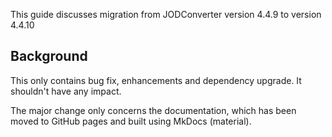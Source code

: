 This guide discusses migration from JODConverter version 4.4.9 to version 4.4.10

## Background

This only contains bug fix, enhancements and dependency upgrade. It shouldn't have any impact.

The major change only concerns the documentation, which has been moved to GitHub pages and built
using MkDocs (material).